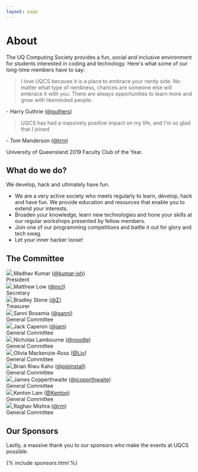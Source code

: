 ```yaml
---
layout: page
---
```

# About
The UQ Computing Society provides a fun, social and inclusive environment for students interested in coding and technology. Here's what some of our long-time members have to say:

> I love UQCS because it is a place to embrace your nerdy side. No matter what type of nerdiness, chances are someone else will embrace it with you. There are always opportunities to learn more and grow with likeminded people. 

\- <span class="name">Harry Guthrie (<a href="https://uqcs.slack.com/messages/@guthers/" target="_blank">@guthers</a>)</span>


> UQCS has had a massively positive impact on my life, and I'm so glad that I joined

\- <span class="name">Tom Manderson (<a href="https://uqcs.slack.com/messages/@trm/" target="_blank">@trm</a>)</span>

University of Queensland 2019 Faculty Club of the Year.


## What do we do?
We develop, hack and ultimately have fun.

* We are a very active society who meets regularly to learn, develop, hack and have fun. We provide education and resources that enable you to extend your interests.
* Broaden your knowledge, learn new technologies and hone your skills at our regular workshops presented by fellow members.
* Join one of our programming competitions and battle it out for glory and tech swag.
* Let your inner hacker loose!

## The Committee

<div class="row">
    <div class="profile col s8 offset-s2 m6 l4">
        <a href="https://github.com/kumar-ish" target="_blank">
           <img class="profile-img" src="{{site.baseurl}}/img/exec/president.jpg">
        </a>
        <span class="name">Madhav Kumar (<a href="https://www.linkedin.com/in/kumar-ish/" target="_blank">@kumar-ish</a>)</span><br>
        <span class="role">President</span>
    </div>
    <div class="profile col s8 offset-s2 m6 l4">
        <a href="https://github.com/mattchrlw" target="_blank">
          <img class="profile-img" src="{{site.baseurl}}/img/exec/secretary.jpg">
        </a>
        <span class="name">Matthew Low (<a href="https://uqcs.slack.com/messages/@mcl/" target="_blank">@mcl</a>)</span><br>
        <span class="role">Secretary</span>
    </div>
    <div class="profile col s8 offset-s2 m6 l4" target="_blank">
        <a href="https://github.com/bradleysigma">
          <img class="profile-img" src="{{site.baseurl}}/img/exec/treasurer.png">
        </a>
        <span class="name">Bradley Stone (<a href="https://uqcs.slack.com/messages/@Σ/" target="_blank">@Σ</a>)</span><br>
        <span class="role">Treasurer</span>
    </div>
    <div class="profile col s8 offset-s2 m6 l4">
        <a href="https://github.com/sannibunny">
          <img class="profile-img" src="{{site.baseurl}}/img/exec/sanni.jpg">
        </a>
        <span class="name">Sanni Bosamia (<a href="https://uqcs.slack.com/messages/@sanni/" target="_blank">@sanni</a>)</span><br>
        <span class="role">General Committee</span>
    </div>
    <div class="profile col s8 offset-s2 m6 l4">
        <a href="https://github.com/jdcaperon">    
          <img class="profile-img" src="{{site.baseurl}}/img/exec/jack.jpg">
        </a>
        <span class="name">Jack Caperon (<a href="https://uqcs.slack.com/messages/@jam/" target="_blank">@jam</a>)</span><br>
        <span class="role">General Committee</span>
    </div>
    <div class="profile col s8 offset-s2 m6 l4">
        <a href="https://github.com/nicklambourne" target="_blank">
          <img class="profile-img" src="{{site.baseurl}}/img/exec/nick.png">
        </a>
        <span class="name">Nicholas Lambourne (<a href="https://uqcs.slack.com/messages/@noodle/" target="_blank">@noodle</a>)</span><br>
        <span class="role">General Committee</span>
    </div>
    <div class="profile col s8 offset-s2 m6 l4">
        <a href="https://github.com/Moss1410" target="_blank">    
          <img class="profile-img" src="{{site.baseurl}}/img/exec/liv.png">
        </a>
        <span class="name">Olivia Mackenzie-Ross (<a href="https://uqcs.slack.com/messages/@Liv/" target="_blank">@Liv</a>)</span><br>
        <span class="role">General Committee</span>
    </div>
    <div class="profile col s8 offset-s2 m6 l4">
        <a href="https://github.com/briwukaho/">
          <img class="profile-img" src="{{site.baseurl}}/img/exec/brian.png">
        </a>
        <span class="name">Brian Riwu Kaho (<a href="https://uqcs.slack.com/messages/@pipInstall/" target="_blank">@pipInstall</a>)</span><br>
        <span class="role">General Committee</span>
    </div>
    <div class="profile col s8 offset-s2 m6 l4">
        <a href="https://github.com/coppers-j/">
          <img class="profile-img" src="{{site.baseurl}}/img/exec/james.jpg">
        </a>
        <span class="name">James Copperthwaite (<a href="https://uqcs.slack.com/messages/@jcopprthwaite/" target="_blank">@jcopprthwaite</a>)</span><br>
        <span class="role">General Committee</span>
    </div>
    <div class="profile col s8 offset-s2 m6 l4 offset-l2">
        <a href="https://github.com/KentonLam/">
          <img class="profile-img" src="{{site.baseurl}}/img/exec/kenton.png">
        </a>
        <span class="name">Kenton Lam (<a href="https://uqcs.slack.com/messages/@Kenton/" target="_blank">@Kenton</a>)</span><br>
        <span class="role">General Committee</span>
    </div>
    <div class="profile col s8 offset-s2 m6 offset-m3 l4">
        <a href="https://github.com/LaVieEstDure" target="_blank">
          <img class="profile-img" src="{{site.baseurl}}/img/exec/rm.jpg">
        </a>
        <span class="name">Raghav Mishra (<a href="https://uqcs.slack.com/messages/@rm/" target="_blank">@rm</a>)</span><br>
        <span class="role">General Committee</span>
    </div>
</div>

## Our Sponsors
Lastly, a massive thank you to our sponsors who make the events at UQCS possible.


{% include sponsors.html %}

